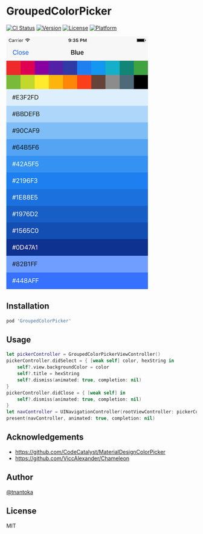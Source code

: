 # GroupedColorPicker

[![CI Status](http://img.shields.io/travis/tnantoka/GroupedColorPicker.svg?style=flat)](https://travis-ci.org/tnantoka/GroupedColorPicker)
[![Version](https://img.shields.io/cocoapods/v/GroupedColorPicker.svg?style=flat)](http://cocoapods.org/pods/GroupedColorPicker)
[![License](https://img.shields.io/cocoapods/l/GroupedColorPicker.svg?style=flat)](http://cocoapods.org/pods/GroupedColorPicker)
[![Platform](https://img.shields.io/cocoapods/p/GroupedColorPicker.svg?style=flat)](http://cocoapods.org/pods/GroupedColorPicker)

![](/screenshot.png)

## Installation

```ruby
pod 'GroupedColorPicker'
```

## Usage

```swift
let pickerController = GroupedColorPickerViewController()
pickerController.didSelect = { [weak self] color, hexString in
    self?.view.backgroundColor = color
    self?.title = hexString
    self?.dismiss(animated: true, completion: nil)
}
pickerController.didClose = { [weak self] in
    self?.dismiss(animated: true, completion: nil)
}
let navController = UINavigationController(rootViewController: pickerController)
present(navController, animated: true, completion: nil)
```

## Acknowledgements

- https://github.com/CodeCatalyst/MaterialDesignColorPicker
- https://github.com/ViccAlexander/Chameleon

## Author

[@tnantoka](https://twitter.com/tnantoka)

## License

MIT
